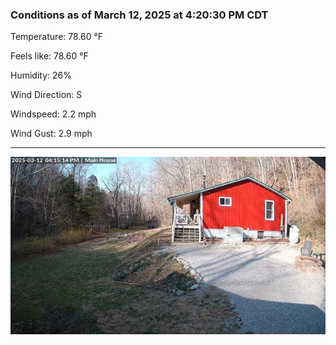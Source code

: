 ### Conditions as of March 12, 2025 at 4:20:30 PM CDT 

Temperature: 78.60 &deg;F

Feels like: 78.60 &deg;F

Humidity: 26%

Wind Direction: S

Windspeed: 2.2 mph

Wind Gust: 2.9 mph

---

<img src="./images/latest.jpeg"/>

